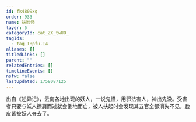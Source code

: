 ```yaml
---
id: fk4809xq
order: 933
name: 抹脸怪
layer: 5
categoryId: cat_ZX_twUO_
tagIds:
  - tag_TRpfu-I4
aliases: []
titledLinks: []
parent: ""
relatedEntries: []
timelineEvents: []
nsfw: false
lastUpdated: 1758087125
---
```


出自《述异记》，云南各地出现的妖人，一说鬼怪，用邪法害人，神出鬼没。受害者只要与妖人擦肩而过就会倒地而亡，被人扶起时会发现其五官全都消失不见，脸皮皆被妖人夺去了。